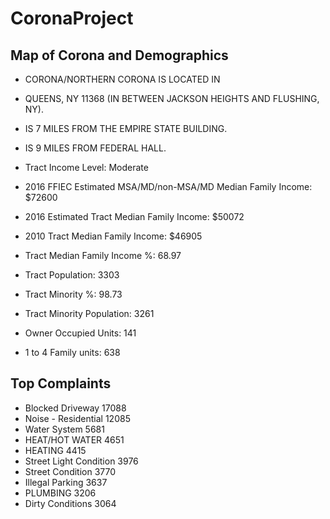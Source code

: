# CoronaProject

## Map of Corona and Demographics  


- CORONA/NORTHERN CORONA IS LOCATED IN 
- QUEENS, NY 11368 (IN BETWEEN JACKSON HEIGHTS AND FLUSHING, NY).
- IS 7 MILES FROM THE EMPIRE STATE BUILDING.
- IS 9 MILES FROM FEDERAL HALL.

- Tract Income Level: Moderate
- 2016 FFIEC Estimated MSA/MD/non-MSA/MD Median Family Income: $72600
- 2016 Estimated Tract Median Family Income: $50072
- 2010 Tract Median Family Income: $46905
- Tract Median Family Income %: 68.97
- Tract Population: 3303
- Tract Minority %: 98.73
- Tract Minority Population: 3261
- Owner Occupied Units: 141
- 1 to 4 Family units: 638


## Top Complaints 
- Blocked Driveway  17088
- Noise - Residential  12085
- Water System  5681
- HEAT/HOT WATER  4651
- HEATING  4415
- Street Light Condition  3976
- Street Condition  3770
- Illegal Parking  3637
- PLUMBING  3206
- Dirty Conditions  3064

